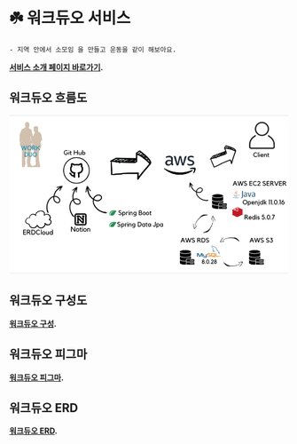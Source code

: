 # ☘️ 워크듀오 서비스
    - 지역 안에서 소모임 을 만들고 운동을 같이 해보아요.

**[서비스 소개 페이지 바로가기](https://alive-tern-b83.notion.site/7e43c82a2ab146789ee99eea6124d139).**

## 워크듀오 흐름도
![WorkDuoFlow.](/workduo_img.png)

## 워크듀오 구성도
**[워크듀오 구성](https://alive-tern-b83.notion.site/workduo-55b0477f47c74e0683678ba35d311968).**

## 워크듀오 피그마
**[워크듀오 피그마](https://alive-tern-b83.notion.site/fd786e1892214618b336cc9c61b0698e).**

## 워크듀오 ERD
**[워크듀오 ERD](https://alive-tern-b83.notion.site/ERD-c493462df0fd462bbcfac48d8aac24b1).**

